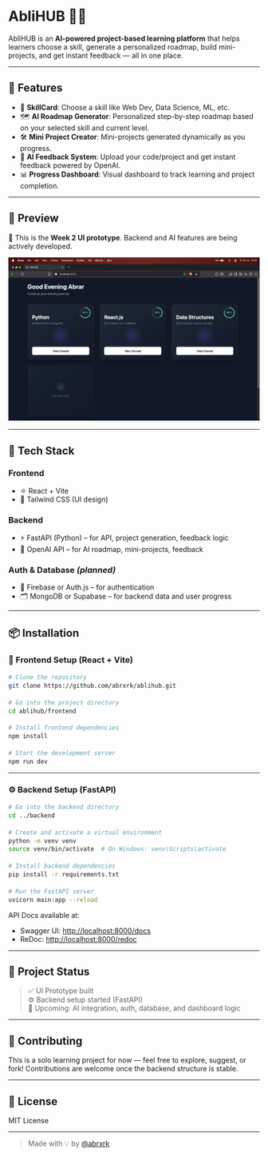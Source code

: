 # AbliHUB 🧠🚀  
AbliHUB is an **AI-powered project-based learning platform** that helps learners choose a skill, generate a personalized roadmap, build mini-projects, and get instant feedback — all in one place.

---

## 🌟 Features

- 🎯 **SkillCard**: Choose a skill like Web Dev, Data Science, ML, etc.
- 🗺️ **AI Roadmap Generator**: Personalized step-by-step roadmap based on your selected skill and current level.
- 🛠️ **Mini Project Creator**: Mini-projects generated dynamically as you progress.
- 🤖 **AI Feedback System**: Upload your code/project and get instant feedback powered by OpenAI.
- 📊 **Progress Dashboard**: Visual dashboard to track learning and project completion.

---

## 📸 Preview

🚧 This is the **Week 2 UI prototype**. Backend and AI features are being actively developed.

![AbliHUB Dashboard Prototype](UI_Prototype.png)


---

## 🧰 Tech Stack

### Frontend
- ⚛️ React + Vite
- 🎨 Tailwind CSS (UI design)

### Backend
- ⚡ FastAPI (Python) – for API, project generation, feedback logic
- 🧠 OpenAI API – for AI roadmap, mini-projects, feedback

### Auth & Database *(planned)*
- 🔐 Firebase or Auth.js – for authentication
- 🗂️ MongoDB or Supabase – for backend data and user progress

---

## 📦 Installation

### 🔧 Frontend Setup (React + Vite)

```bash
# Clone the repository
git clone https://github.com/abrxrk/ablihub.git

# Go into the project directory
cd ablihub/frontend

# Install frontend dependencies
npm install

# Start the development server
npm run dev
```

---

### ⚙️ Backend Setup (FastAPI)

```bash
# Go into the backend directory
cd ../backend

# Create and activate a virtual environment
python -m venv venv
source venv/bin/activate  # On Windows: venv\Scripts\activate

# Install backend dependencies
pip install -r requirements.txt

# Run the FastAPI server
uvicorn main:app --reload
```

API Docs available at:
- Swagger UI: [http://localhost:8000/docs](http://localhost:8000/docs)
- ReDoc: [http://localhost:8000/redoc](http://localhost:8000/redoc)

---

## 📌 Project Status

> ✅ UI Prototype built  
> ⚙️ Backend setup started (FastAPI)  
> 🔮 Upcoming: AI integration, auth, database, and dashboard logic

---

## 🤝 Contributing

This is a solo learning project for now — feel free to explore, suggest, or fork! Contributions are welcome once the backend structure is stable.

---

## 📜 License

MIT License

---

> Made with 💡 by [@abrxrk](https://github.com/abrxrk)